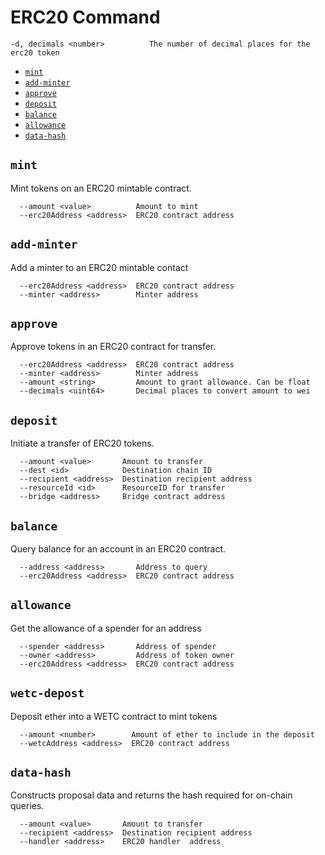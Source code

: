 # ERC20 Command

```
-d, decimals <number>          The number of decimal places for the erc20 token

```

- [`mint`](#mint)
- [`add-minter`](#add-minter)
- [`approve`](#approve)
- [`deposit`](#deposit)
- [`balance`](#balance)
- [`allowance`](#allowance)
- [`data-hash`](#data-hash)

## `mint`
Mint tokens on an ERC20 mintable contract.

```
  --amount <value>          Amount to mint
  --erc20Address <address>  ERC20 contract address
```
## `add-minter`
Add a minter to an ERC20 mintable contact

```
  --erc20Address <address>  ERC20 contract address
  --minter <address>        Minter address
```
## `approve`
Approve tokens in an ERC20 contract for transfer.

```
  --erc20Address <address>  ERC20 contract address
  --minter <address>        Minter address
  --amount <string>         Amount to grant allowance. Can be float
  --decimals <uint64>       Decimal places to convert amount to wei
```

## `deposit`
Initiate a transfer of ERC20 tokens.

```
  --amount <value>       Amount to transfer
  --dest <id>            Destination chain ID
  --recipient <address>  Destination recipient address
  --resourceId <id>      ResourceID for transfer
  --bridge <address>     Bridge contract address
```

## `balance`
Query balance for an account in an ERC20 contract.

```
  --address <address>       Address to query
  --erc20Address <address>  ERC20 contract address
```

## `allowance`
Get the allowance of a spender for an address

```
  --spender <address>       Address of spender
  --owner <address>         Address of token owner
  --erc20Address <address>  ERC20 contract address
```

## `wetc-depost`
Deposit ether into a WETC contract to mint tokens

```
  --amount <number>        Amount of ether to include in the deposit
  --wetcAddress <address>  ERC20 contract address
```

## `data-hash`
Constructs proposal data and returns the hash required for on-chain queries.

```
  --amount <value>       Amount to transfer
  --recipient <address>  Destination recipient address 
  --handler <address>    ERC20 handler  address
```